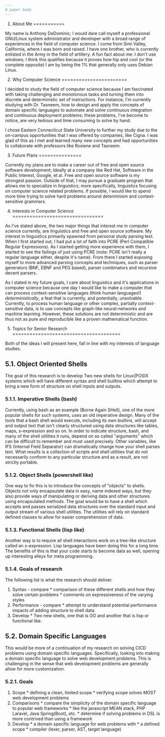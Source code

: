 ```yaml
---
# paper body
---
```


1. About Me
===========

My name is Anthony DeDominic;
I would dare call myself a professional GNU/Linux system administrator and developer with a broad range of experiences in the field of computer science.
I come from Simi Valley, California, where I was born and raised.
I have one brother, who is currently enlisted in the Army in the field of artillery.
A fun fact about me: I don't use windows; I think this qualifies because it proves how hip and cool (or the complete opposite) I am by being the 1% that generally only uses Debian Linux.

2. Why Computer Science
=======================

I decided to study the field of computer science because I am fascinated with taking challenging and monotonous tasks and turning them into discrete and deterministic set of instructions.
For instance, I'm currently studying with Dr. Tasneem, how to design and apply the concepts of domain specific languages to automate and solve continuous integration and continuous deployment problems;
these problems, I've become to notice, are very tedious and time consuming to solve by hand.

I chose Eastern Connecticut State University to further my study due to the on-campus opportunities that I was offered by companies, like Cigna.
I was glad of this as I met and learned many new concepts and had opportunities to collaborate with professors like Rosiene and Tasneem.

3. Future Plans
===============

Currently my plans are to make a career out of free and open source software development;
Ideally at a company like Red Hat, Software in the Public Interest, Google, et al.
Free and open source software is my strongest passion.
Outside of that, I may pursue a graduate program that allows me to specialize in linguistics;
more specifically, linguistics focusing on computer science related problems.
If possible, I would like to spend more time trying to solve hard problems around determinism and context-sensitive grammars.

4. Interests in Computer Science
================================

As I've stated above, the two major things that interest me in computer science currently, are linguistics and free and open source software.
My interest in linguistics primarily spawned from personal study parsing text.
When I first started out, I had put a lot of faith into PCRE (Perl Compatible Regular Expressions).
As I started getting more experience with them, I started to see the failings of just using PCRE (note: PCRE isn't really a regular language either, despite it's name).
From there I started exposing myself to more advanced parsing concepts and techniques, such as parser generators (BNF, EBNF and PEG based), parser combinators and recursive decent parsers.

As I stated in my future goals, I care about linguistics and it's applications in computer science because one day I would like to make a computer that can process context-sensitive languages (think human languages!) *deterministically*, a feat that is currently, and potentially, unsolvable.
Currently, to process human language or other complex, partially context-sensitive data, is to use concepts like graph-like neural-networks and machine learning.
However, these solutions are not deterministic and are thus not as pure and reproducible like a proven mathematical function.

5. Topics for Senior Research
======================================

Both of the ideas I will present here, fall in line with my interests of language studies.

5.1. Object Oriented Shells
---------------------------

The goal of this research is to develop Two new shells for Linux|POSIX systems which will have different syntax and shell builtins which attempt to bring a new form of structure on shell inputs and outputs.

### 5.1.1. Imperative Shells (bash)

Currently, using bash as an example (Borne Again SHell), one of the more popular shells for such systems, uses an old imperative design.
Many of the tools that a bash shell would execute, including its own builtins, will accept and output text that isn't clearly structured using data structures like tables, maps, s-expression and so on.
In order to indicate structure, bash, and many of the shell utilities it runs, depend on so called "arguments" which can be difficult to remember and must used precisely.
Other variables, like IFS (Internal Field Separator) can dramatically change how your shell parses text.
What results is a collection of scripts and shell utilities that do not necessarily conform to any particular structure and as a result, are not strictly portable.

### 5.1.2. Object Shells (powershell like)

One way to fix this is to introduce the concepts of "objects" to shells.
Objects not only encapsulate data in easy, name indexed ways, but they also provide ways of manipulating or deriving data and other structures using encapsulated methods.
The goal would be to have a shell which accepts and passes serialized data structures over the standard input and output stream of various shell utilities.
The utilities will rely on standard defined classes to allow for easier comprehension of data.

### 5.1.3. Functional Shells (lisp like)

Another way is to require all shell interactions work on a tree-like structure called an s-expression.
Lisp languages have been doing this for a long time.
The benefits of this is that your code starts to become data as well, opening up interesting alleys for meta programming.

### 5.1.4. Goals of research

The following list is what the research should deliver.

  1. Syntax - compare
    * comparison of these different shells and how they solve certain problems
    * comments on expressiveness of the varying styles
  2. Performance - compare
    * attempt to understand potential performance impacts of adding structure to shell data
  3. Develop
    * Two new shells, one that is OO and another that is lisp or functional like.

5.2. Domain Specific Languages
------------------------------

This would be more of a continuation of my research on solving CICD problems using domain specific languages.
Specifically, looking into making a domain specific language to solve web development problems.
This is challenging in the sense that web development problems are generally allow for more customization.

### 5.2.1. Goals

  1. Scope
    * defining a clean, limited scope
    * verifying scope solves *MOST* web development problems
  2. Comparisons
    * compare the simplicity of the domain specific language to popular web frameworks 
    * like the javascript MEAN stack, PHP Laravel, Java Spring(Boot), etc.
    * determine if solving problems in DSL is more contrived than using a framework
  3. Develop
    * a domain specific language for web problems with
    * a defined scope
    * compiler (lexer, parser, AST, target language)

